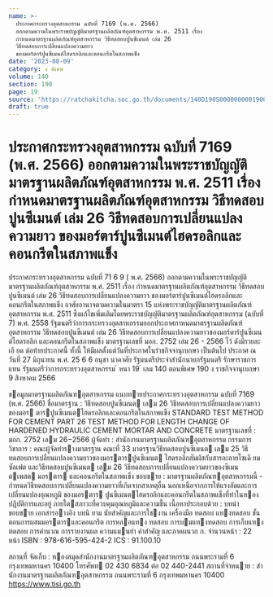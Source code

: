 ```yaml
---
name: >-
  ประกาศกระทรวงอุตสาหกรรม ฉบับที่ 7169 (พ.ศ. 2566)
  ออกตามความในพระราชบัญญัติมาตรฐานผลิตภัณฑ์อุตสาหกรรม พ.ศ. 2511 เรื่อง
  กำหนดมาตรฐานผลิตภัณฑ์อุตสาหกรรม วิธีทดสอบปูนซีเมนต์ เล่ม 26
  วิธีทดสอบการเปลี่ยนแปลงความยาว
  ของมอร์ตาร์ปูนซีเมนต์ไฮดรอลิกและคอนกรีตในสภาพแข็ง
date: '2023-08-09'
category: ง พิเศษ
volume: 140
section: 190
page: 19
source: 'https://ratchakitcha.soc.go.th/documents/140D190S0000000001900.pdf'
draft: true
---
```


# ประกาศกระทรวงอุตสาหกรรม ฉบับที่ 7169 (พ.ศ. 2566) ออกตามความในพระราชบัญญัติมาตรฐานผลิตภัณฑ์อุตสาหกรรม พ.ศ. 2511 เรื่อง กำหนดมาตรฐานผลิตภัณฑ์อุตสาหกรรม วิธีทดสอบปูนซีเมนต์ เล่ม 26 วิธีทดสอบการเปลี่ยนแปลงความยาว ของมอร์ตาร์ปูนซีเมนต์ไฮดรอลิกและคอนกรีตในสภาพแข็ง

ประกาศกระทรวงอุตสาหกรรม ฉบับที่ 71 6 9 ( พ.ศ. 2566) ออกตามความในพระราชบัญญัติมาตรฐานผลิตภัณฑ์อุตสาหกรรม พ.ศ. 2511 เรื่อง กำหนดมาตรฐานผลิตภัณฑ์อุตสาหกรรม วิธีทดสอบปูนซีเมนต์ เล่ม 26 วิธีทดสอบการเปลี่ยนแปลงความยาว ของมอร์ตาร์ปูนซีเมนต์ไฮดรอลิกและคอนกรีตในสภาพแข็ง อาศัยอานาจตามความในมาตรา 15 แห่งพระราชบัญญัติมาตรฐานผลิตภัณฑ์อุตสาหกรรม พ.ศ. 2511 ซึ่งแก้ไขเพิ่มเติมโดยพระราชบัญญัติมาตรฐานผลิตภัณฑ์อุตสาหกรรม (ฉบับที่ 7) พ.ศ. 2558 รัฐมนตรีว่าการกระทรวงอุตสาหกรรมออกประกาศกาหนดมาตรฐานผลิตภัณฑ์อุตสาหกรรม วิธีทดสอบปูนซีเมนต์ เล่ม 26 วิธีทดสอบการเปลี่ยนแปลงความยาวของมอร์ตาร์ปูนซีเมนต์ไฮดรอลิก และคอนกรีตในสภาพแข็ง มาตรฐานเลขที่ มอก. 2752 เล่ม 26 - 2566 ไว้ ดังมีรายละเอี ยด ต่อท้ายประกาศนี้ ทั้งนี้ ให้มีผลตั้งแต่วันที่ประกาศในรำชกิจจานุเบกษา เป็นต้นไป ประกาศ ณ วันที่ 27 มิถุนายน พ.ศ. 25 6 6 อนุชา นาคาศัย รัฐมนตรีประจำสำนักนายกรัฐมนตรี รักษาราชการแทน รัฐมนตรีว่าการกระทรวงอุตสาหกรรม ้ หนา 19 ่ เลม 140 ตอนพิเศษ 190 ง ราชกิจจานุเบกษา 9 สิงหาคม 2566

ขอมูลมาตรฐานผลิตภัณฑอุตสาหกรรม แนบทายประกาศกระทรวงอุตสาหกรรม ฉบับที่ 7169 (พ.ศ. 2566) ชื่อมาตรฐาน : วิธีทดสอบปูนซีเมนต เลม 26 วิธีทดสอบการเปลี่ยนแปลงความยาวของมอร ตารปูนซีเมนตไฮดรอลิกและคอนกรีตในสภาพแข็ง STANDARD TEST METHOD FOR CEMENT PART 26 TEST METHOD FOR LENGTH CHANGE OF HARDENED HYDRAULIC CEMENT MORTAR AND CONCRETE มาตรฐานเลขที่ : มอก. 2752 เลม 26−2566 ผู้จัดทํา : สํานักงานมาตรฐานผลิตภัณฑอุตสาหกรรม กรรมการวิชาการ : คณะผู้จัดทํารางมาตรฐาน คณะที่ 33 มาตรฐานวิธีทดสอบปูนซีเมนต เลม 25 วิธีทดสอบการเปลี่ยนแปลงความยาวของมอรตารปูนซีเมนต ไฮดรอลิกสัมผัสกับสารละลายโซเดี ยมซัลเฟต และวิธีทดสอบปูนซีเมนต เลม 26 วิธีทดสอบการเปลี่ยนแปลงความยาวของซีเมนตเพสต มอรตาร และคอนกรีตในสภาพแข็ง ขอบขาย : มาตรฐานผลิตภัณฑอุตสาหกรรมนี้ - กําหนดวิธีทดสอบการเปลี่ยนแปลงความยาวที่เกิดจากสาเหตุอื่น นอกเหนือจากการให้แรงอัดและการเปลี่ยนแปลงอุณหภูมิ ของมอรตาร ปูนซีเมนตไฮดรอลิกและคอนกรีตในสภาพแข็งที่ทําในหองปฏิบัติการและอยู่ ภายใตสภาวะที่ควบคุมอุณหภูมิและความชื้น เนื้อหาประกอบด้วย : บทนํา ขอบขาย เอกสารอางอิง บทนิ ยาม นัยสําคัญและการใชงาน เครื่องมือ ทดสอบ แทงทดสอบ ขั้นตอนการผสมมอรตารและคอนกรีต การหลอแทง ทดสอบ การบมแทงทดสอบ การเก็บแทงทดสอบ การคํานวณ การรายงานผล ความแมนยํา คําสําคัญ และภาคผนวก ก. จํานวนหน้า : 22 หน้า ISBN : 978-616-595-424-2 ICS : 91.100.10

สถานที่ จัดเก็บ : หองสมุดสํานักงานมาตรฐานผลิตภัณฑอุตสาหกรรม ถนนพระรามที่ 6 กรุงเทพมหานคร 10400 โทรศัพท 02 430 6834 ต่อ 02 440-2441 สถานที่จําหนาย : สํานักงานมาตรฐานผลิตภัณฑอุตสาหกรรม ถนนพระรามที่ 6 กรุงเทพมหานคร 10400 https://www.tisi.go.th
